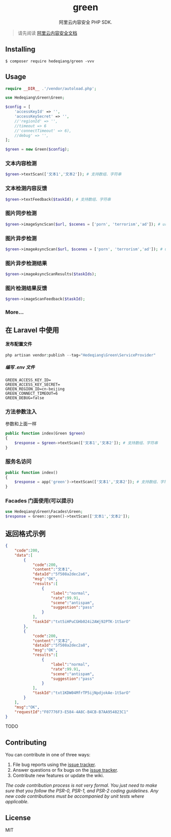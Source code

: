 <h1 align="center"> green </h1>

<p align="center"> 阿里云内容安全 PHP SDK.</p>

> 请先阅读 [阿里云内容安全文档](https://help.aliyun.com/document_detail/63004.html?spm=a2c4g.11186623.6.606.4a9160d1jDj9ak)

## Installing

```shell
$ composer require hedeqiang/green -vvv
```

## Usage
```php
require __DIR__ .'/vendor/autoload.php';

use Hedeqiang\Green\Green;

$config = [
    'accessKeyId' => '',
    'accessKeySecret' => '',
    //'regionId' => '',
    //timeout => 6
    //'connectTimeout' => 6),
    //debug' => '',
];

$green = new Green($config);
```

### 文本内容检测
```php
$green->textScan(['文本1','文本2']); # 支持数组、字符串
```

### 文本检测内容反馈
```php
$green->textFeedback($taskId); # 支持数组、字符串
```
### 图片同步检测
```php
$green->imageSyncScan($url, $scenes = ['porn', 'terrorism','ad']); # url 支持数组、字符串
```

### 图片异步检测
```php
$green->imageAsyncScan($url, $scenes = ['porn', 'terrorism','ad']); # url 支持数组、字符串
```

### 图片异步检测结果
```php
$green->imageAsyncScanResults($taskIds);
```

### 图片检测结果反馈
```php
$green->imageScanFeedback($taskId);
```

### More...

## 在 Laravel 中使用
#### 发布配置文件
```php
php artisan vendor:publish --tag="Hedeqiang\Green\ServiceProvider"
```
##### 编写 .env 文件
```
GREEN_ACCESS_KEY_ID=
GREEN_ACCESS_KEY_SECRET=
GREEN_REGION_ID=cn-beijing
GREEN_CONNECT_TIMEOUT=6
GREEN_DEBUG=false
```

### 方法参数注入
参数和上面一样

```php
public function index(Green $green)
{
    $response = $green->textScan(['文本1','文本2']); # 支持数组、字符串
}
```
### 服务名访问
```php
public function index()
{
    $response = app('green')->textScan(['文本1','文本2']); # 支持数组、字符串
}
```

### Facades 门面使用(可以提示)
```php
use Hedeqiang\Green\Facades\Green;
$response = Green::green()->textScan(['文本1','文本2']);
```


## 返回格式示例

```json
{
    "code":200,
    "data":[
        {
            "code":200,
            "content":"文本1",
            "dataId":"5f508a2dec2a6",
            "msg":"OK",
            "results":[
                {
                    "label":"normal",
                    "rate":99.91,
                    "scene":"antispam",
                    "suggestion":"pass"
                }
            ],
            "taskId":"txt5iHPuCGHb024i2AWj92PTK-1t5arO"
        },
        {
            "code":200,
            "content":"文本2",
            "dataId":"5f508a2dec2a8",
            "msg":"OK",
            "results":[
                {
                    "label":"normal",
                    "rate":99.91,
                    "scene":"antispam",
                    "suggestion":"pass"
                }
            ],
            "taskId":"txt1KDW04MfrTP5ijNpdjokAe-1t5arO"
        }
    ],
    "msg":"OK",
    "requestId":"F07776F3-E584-4A8C-B4CB-B7AA954823C1"
}
```

TODO

## Contributing

You can contribute in one of three ways:

1. File bug reports using the [issue tracker](https://github.com/hedeqiang/green/issues).
2. Answer questions or fix bugs on the [issue tracker](https://github.com/hedeqiang/green/issues).
3. Contribute new features or update the wiki.

_The code contribution process is not very formal. You just need to make sure that you follow the PSR-0, PSR-1, and PSR-2 coding guidelines. Any new code contributions must be accompanied by unit tests where applicable._

## License

MIT
